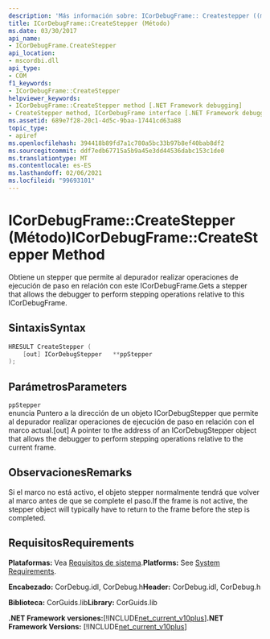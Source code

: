 ```yaml
---
description: 'Más información sobre: ICorDebugFrame:: Createstepper ((método)'
title: ICorDebugFrame::CreateStepper (Método)
ms.date: 03/30/2017
api_name:
- ICorDebugFrame.CreateStepper
api_location:
- mscordbi.dll
api_type:
- COM
f1_keywords:
- ICorDebugFrame::CreateStepper
helpviewer_keywords:
- ICorDebugFrame::CreateStepper method [.NET Framework debugging]
- CreateStepper method, ICorDebugFrame interface [.NET Framework debugging]
ms.assetid: 689e7f28-20c1-4d5c-9baa-17441cd63a88
topic_type:
- apiref
ms.openlocfilehash: 394418b89fd7a1c780a5bc33b97b8ef40bab8df2
ms.sourcegitcommit: ddf7edb67715a5b9a45e3dd44536dabc153c1de0
ms.translationtype: MT
ms.contentlocale: es-ES
ms.lasthandoff: 02/06/2021
ms.locfileid: "99693101"
---
```

# <a name="icordebugframecreatestepper-method"></a><span data-ttu-id="6af9c-103">ICorDebugFrame::CreateStepper (Método)</span><span class="sxs-lookup"><span data-stu-id="6af9c-103">ICorDebugFrame::CreateStepper Method</span></span>

<span data-ttu-id="6af9c-104">Obtiene un stepper que permite al depurador realizar operaciones de ejecución de paso en relación con este ICorDebugFrame.</span><span class="sxs-lookup"><span data-stu-id="6af9c-104">Gets a stepper that allows the debugger to perform stepping operations relative to this ICorDebugFrame.</span></span>  
  
## <a name="syntax"></a><span data-ttu-id="6af9c-105">Sintaxis</span><span class="sxs-lookup"><span data-stu-id="6af9c-105">Syntax</span></span>  
  
```cpp  
HRESULT CreateStepper (  
    [out] ICorDebugStepper   **ppStepper  
);  
```  
  
## <a name="parameters"></a><span data-ttu-id="6af9c-106">Parámetros</span><span class="sxs-lookup"><span data-stu-id="6af9c-106">Parameters</span></span>  

 `ppStepper`  
 <span data-ttu-id="6af9c-107">enuncia Puntero a la dirección de un objeto ICorDebugStepper que permite al depurador realizar operaciones de ejecución de paso en relación con el marco actual.</span><span class="sxs-lookup"><span data-stu-id="6af9c-107">[out] A pointer to the address of an ICorDebugStepper object that allows the debugger to perform stepping operations relative to the current frame.</span></span>  
  
## <a name="remarks"></a><span data-ttu-id="6af9c-108">Observaciones</span><span class="sxs-lookup"><span data-stu-id="6af9c-108">Remarks</span></span>  

 <span data-ttu-id="6af9c-109">Si el marco no está activo, el objeto stepper normalmente tendrá que volver al marco antes de que se complete el paso.</span><span class="sxs-lookup"><span data-stu-id="6af9c-109">If the frame is not active, the stepper object will typically have to return to the frame before the step is completed.</span></span>  
  
## <a name="requirements"></a><span data-ttu-id="6af9c-110">Requisitos</span><span class="sxs-lookup"><span data-stu-id="6af9c-110">Requirements</span></span>  

 <span data-ttu-id="6af9c-111">**Plataformas:** Vea [Requisitos de sistema](../../get-started/system-requirements.md).</span><span class="sxs-lookup"><span data-stu-id="6af9c-111">**Platforms:** See [System Requirements](../../get-started/system-requirements.md).</span></span>  
  
 <span data-ttu-id="6af9c-112">**Encabezado:** CorDebug.idl, CorDebug.h</span><span class="sxs-lookup"><span data-stu-id="6af9c-112">**Header:** CorDebug.idl, CorDebug.h</span></span>  
  
 <span data-ttu-id="6af9c-113">**Biblioteca:** CorGuids.lib</span><span class="sxs-lookup"><span data-stu-id="6af9c-113">**Library:** CorGuids.lib</span></span>  
  
 <span data-ttu-id="6af9c-114">**.NET Framework versiones:**[!INCLUDE[net_current_v10plus](../../../../includes/net-current-v10plus-md.md)]</span><span class="sxs-lookup"><span data-stu-id="6af9c-114">**.NET Framework Versions:** [!INCLUDE[net_current_v10plus](../../../../includes/net-current-v10plus-md.md)]</span></span>
